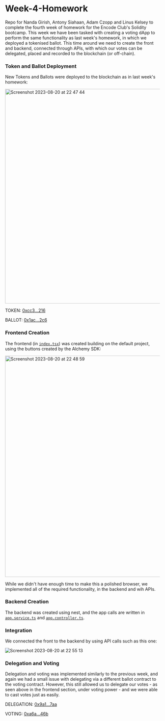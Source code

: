 # Week-4-Homework

Repo for Nanda Girish, Antony Siahaan, Adam Czopp and Linus Kelsey to complete the fourth week of homework for the Encode Club's Solidity bootcamp. This week we have been tasked with creating a voting dApp to perform the same functionality as last week's homework, in which we deployed a tokenised ballot. This time around we need to create the front and backend, connected through APIs, with which our votes can be delegated, placed and recorded to the blockchain (or off-chain).

### Token and Ballot Deployment

New Tokens and Ballots were deployed to the blockchain as in last week's homework:

<img width="699" alt="Screenshot 2023-08-20 at 22 47 44" src="https://github.com/Encode-Solidity-Q2-2PM-2023-Group-4/Week-4-Homework/assets/96599839/4ee470ef-dac3-49b8-ae59-d487543ec852">

TOKEN: [0xcc3...216](https://sepolia.etherscan.io/address/0xcc355cd129ca9be1d3140939928fa33026b60216)

BALLOT: [0x1ac...2c6](https://sepolia.etherscan.io/address/0x1acf75fa3a4705564cd827cda2d2e0ccd0b372c6)

### Frontend Creation

The frontend (in [`index.tsx`](_alchemy-folder/frontend/components/instructionsComponent/index.tsx)) was created building on the default project, using the buttons created by the Alchemy SDK:

<img width="721" alt="Screenshot 2023-08-20 at 22 48 59" src="https://github.com/Encode-Solidity-Q2-2PM-2023-Group-4/Week-4-Homework/assets/96599839/cc745543-6ba6-404f-8c70-0822f705d5c2">

While we didn't have enough time to make this a polished browser, we implemented all of the required functionality, in the backend and wih APIs.

### Backend Creation

The backend was created using nest, and the app calls are written in [`app.service.ts`](_nest-backend/src/app.service.ts) and [`app.controller.ts`](_nest-backend/src/app.controller.ts).

### Integration

We connected the front to the backend by using API calls such as this one:

![Screenshot 2023-08-20 at 22 55 13](https://github.com/Encode-Solidity-Q2-2PM-2023-Group-4/Week-4-Homework/assets/96599839/2432238b-9b9a-4be2-9ecf-f844148c7c14)

### Delegation and Voting

Delegation and voting was implemented similarly to the previous week, and again we had a small issue with delegating via a different ballot contract to the voting contract. However, this still allowed us to delegate our votes - as seen above in the frontend section, under voting power - and we were able to cast votes just as easily.

DELEGATION: [0x9a1...7aa](https://sepolia.etherscan.io/tx/0x9a1f7bb8da6a9accf6a367d035e896c917e225a85ddd9610891d6186db64c7aa)

VOTING: [0xa6a...46b](https://sepolia.etherscan.io/tx/0xa6ad0acd2d7ba0b76bc72f0c63bba02e75de0d8c406fbeac6498a4afed72046b)
